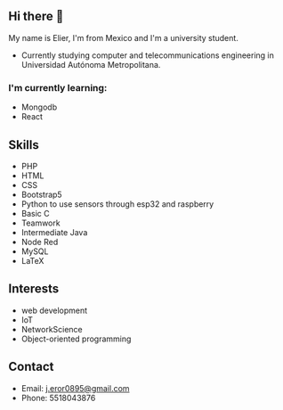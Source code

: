 ## Hi there 👋

My name is Elier, I'm from Mexico and I'm a university student.

* Currently studying computer and telecommunications engineering in Universidad Autónoma Metropolitana.

### I'm currently learning: 

* Mongodb
* React

## Skills

* PHP
* HTML
* CSS
* Bootstrap5
* Python to use sensors through esp32 and raspberry
* Basic C 
* Teamwork
* Intermediate Java
* Node Red
* MySQL
* LaTeX

## Interests

* web development
* IoT
* NetworkScience
* Object-oriented programming

## Contact
* Email: j.eror0895@gmail.com
* Phone: 5518043876
<!--
**ElierRosales/ElierRosales** is a ✨ _special_ ✨ repository because its `README.md` (this file) appears on your GitHub profile.

Here are some ideas to get you started:

- 🔭 I’m currently working on ...
- 🌱 I’m currently learning ...
- 👯 I’m looking to collaborate on ...
- 🤔 I’m looking for help with ...
- 💬 Ask me about ...
- 📫 How to reach me: ...
- 😄 Pronouns: ...
- ⚡ Fun fact: ...
-->
